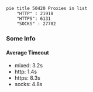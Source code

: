 
```mermaid
pie title 50420 Proxies in list
    "HTTP" : 21918
    "HTTPS": 6131
    "SOCKS" : 27782
```

### Some Info
#### Average Timeout

- mixed: 3.2s
- http: 1.4s
- https: 8.3s
- socks: 4.8s